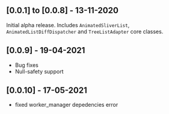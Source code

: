 ## [0.0.1] to [0.0.8] - 13-11-2020

Initial alpha release. Includes `AnimatedSliverList`, `AnimatedListDiffDispatcher` and `TreeListAdapter` core classes.

## [0.0.9] - 19-04-2021

- Bug fixes
- Null-safety support

## [0.0.10] - 17-05-2021

- fixed worker_manager depedencies error